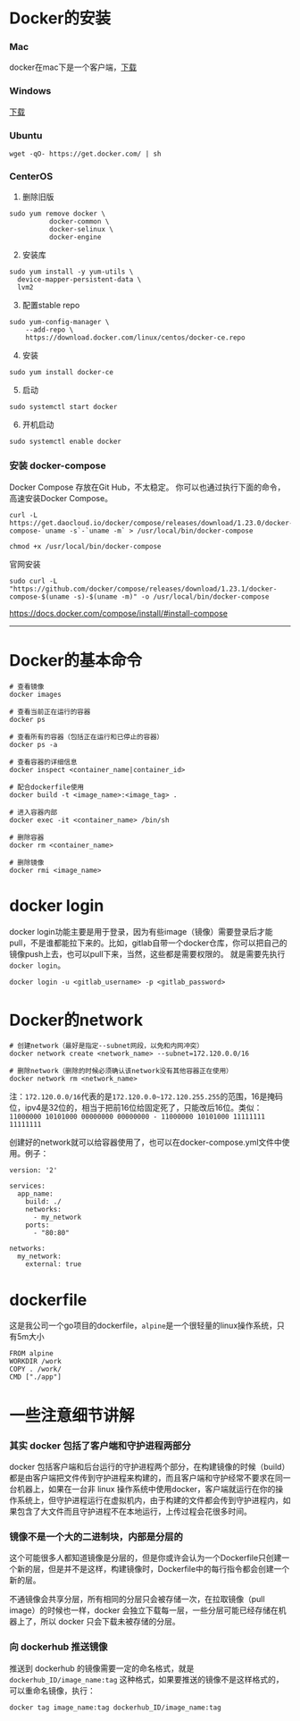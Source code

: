 # Docker的安装

### Mac

docker在mac下是一个客户端，[下载](https://download.docker.com/mac/stable/Docker.dmg)

### Windows
[下载](https://docs.docker.com/docker-for-windows/install/)

### Ubuntu
```
wget -qO- https://get.docker.com/ | sh
```

### CenterOS
1. 删除旧版
```
sudo yum remove docker \
          docker-common \
          docker-selinux \
          docker-engine
```

2.  安装库
```
sudo yum install -y yum-utils \
  device-mapper-persistent-data \
  lvm2
```

3. 配置stable repo
```
sudo yum-config-manager \
    --add-repo \
    https://download.docker.com/linux/centos/docker-ce.repo
```
4. 安装
```
sudo yum install docker-ce
```
5. 启动
```
sudo systemctl start docker
```

6. 开机启动

```
sudo systemctl enable docker
```


### 安装 docker-compose

Docker Compose 存放在Git Hub，不太稳定。 
你可以也通过执行下面的命令，高速安装Docker Compose。
```
curl -L https://get.daocloud.io/docker/compose/releases/download/1.23.0/docker-compose-`uname -s`-`uname -m` > /usr/local/bin/docker-compose
```
```
chmod +x /usr/local/bin/docker-compose
```

官网安装
```
sudo curl -L "https://github.com/docker/compose/releases/download/1.23.1/docker-compose-$(uname -s)-$(uname -m)" -o /usr/local/bin/docker-compose
```
https://docs.docker.com/compose/install/#install-compose

---

# Docker的基本命令

```
# 查看镜像
docker images

# 查看当前正在运行的容器
docker ps

# 查看所有的容器（包括正在运行和已停止的容器）
docker ps -a

# 查看容器的详细信息
docker inspect <container_name|container_id>

# 配合dockerfile使用
docker build -t <image_name>:<image_tag> .

# 进入容器内部
docker exec -it <container_name> /bin/sh

# 删除容器
docker rm <container_name>

# 删除镜像
docker rmi <image_name>
```

# docker login

docker login功能主要是用于登录，因为有些image（镜像）需要登录后才能pull，不是谁都能拉下来的。比如，gitlab自带一个docker仓库，你可以把自己的镜像push上去，也可以pull下来，当然，这些都是需要权限的。
就是需要先执行`docker login`。
```
docker login -u <gitlab_username> -p <gitlab_password>
```

# Docker的network

```
# 创建network（最好是指定--subnet网段，以免和内网冲突）
docker network create <network_name> --subnet=172.120.0.0/16

# 删除network（删除的时候必须确认该network没有其他容器正在使用）
docker network rm <network_name>

```

注：`172.120.0.0/16`代表的是`172.120.0.0~172.120.255.255`的范围，16是掩码位，ipv4是32位的，相当于把前16位给固定死了，只能改后16位。类似：
`11000000 10101000 00000000 00000000 - 11000000 10101000 11111111 11111111`

创建好的network就可以给容器使用了，也可以在docker-compose.yml文件中使用。例子：

```
version: '2'

services:
  app_name:
    build: ./
    networks:
      - my_network
    ports:
      - "80:80"

networks:
  my_network:
    external: true
```

# dockerfile

这是我公司一个go项目的dockerfile，`alpine`是一个很轻量的linux操作系统，只有5m大小

```
FROM alpine
WORKDIR /work
COPY . /work/
CMD ["./app"]
```


# 一些注意细节讲解

### 其实 docker 包括了客户端和守护进程两部分

docker 包括客户端和后台运行的守护进程两个部分，在构建镜像的时候（build）都是由客户端把文件传到守护进程来构建的，而且客户端和守护经常不要求在同一台机器上，如果在一台非 linux 操作系统中使用docker，客户端就运行在你的操作系统上，但守护进程运行在虚拟机内，由于构建的文件都会传到守护进程内，如果包含了大文件而且守护进程不在本地运行，上传过程会花很多时间。

### 镜像不是一个大的二进制块，内部是分层的

这个可能很多人都知道镜像是分层的，但是你或许会认为一个Dockerfile只创建一个新的层，但是并不是这样，构建镜像时，Dockerfile中的每行指令都会创建一个新的层。

不通镜像会共享分层，所有相同的分层只会被存储一次，在拉取镜像（pull image）的时候也一样，docker 会独立下载每一层，一些分层可能已经存储在机器上了，所以 docker 只会下载未被存储的分层。

### 向 dockerhub 推送镜像

推送到 dockerhub 的镜像需要一定的命名格式，就是 `dockerhub_ID/image_name:tag` 这种格式，如果要推送的镜像不是这样格式的，可以重命名镜像，执行：

```
docker tag image_name:tag dockerhub_ID/image_name:tag
```